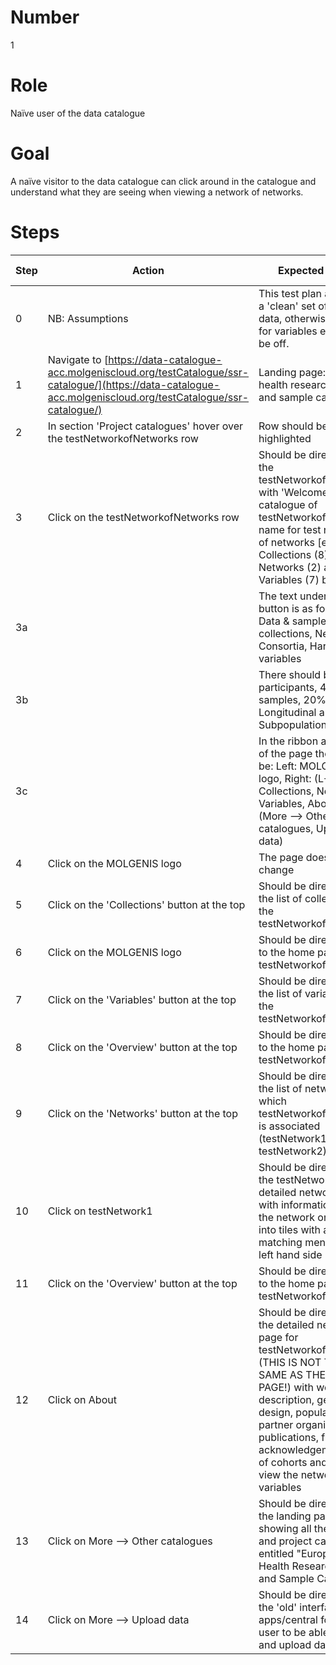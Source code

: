 # Number

1

# Role

Naïve user of the data catalogue

# Goal

A naïve visitor to the data catalogue can click around in the catalogue and understand what they are seeing when viewing a network of networks.

# Steps

| Step | Action | Expected result | Github bug/issue | Playwright test |
| -----| -------| ----------------| -----------------| ----------------|
| 0 | NB: Assumptions | This test plan assumes a 'clean' set of test data, otherwise counts for variables etc. might be off. | | |
| 1 | Navigate to [https://data-catalogue-acc.molgeniscloud.org/testCatalogue/ssr-catalogue/](https://data-catalogue-acc.molgeniscloud.org/testCatalogue/ssr-catalogue/) | Landing page: European health research data and sample catalogue| | true |
| 2 | In section 'Project catalogues' hover over the testNetworkofNetworks row | Row should be highlighted | | true |
| 3 | Click on the testNetworkofNetworks row | Should be directed to the testNetworkofNetworks with 'Welcome to the catalogue of testNetworkofNetworks: name for test network of networks [etc]', and Collections (8), Networks (2) and Variables (7) buttons | | true |
| 3a | | The text under each button is as follows: Data & sample collections, Networks & Consortia, Harmonised variables | | |
| 3b | | There should be 3.700 participants, 498 samples, 20% Longitudinal and 3 Subpopulations given.| | true |
| 3c | | In the ribbon at the top of the page there should be: Left: MOLGENIS logo, Right: (L-R) Collections, Networks, Variables, About, More  (More --> Other catalogues, Upload data)  | | true |
| 4 | Click on the MOLGENIS logo | The page doesn't change | | true |
| 5 | Click on the 'Collections' button at the top | Should be directed to the list of collections for the testNetworkofNetworks | | true |
| 6 | Click on the MOLGENIS logo | Should be directed back to the home page for testNetworkofNetworks | | true |
| 7 | Click on the 'Variables' button at the top | Should be directed to the list of variables for the testNetworkofNetworks | | true |
| 8 | Click on the 'Overview' button at the top |Should be directed back to the home page for testNetworkofNetworks | | true |
| 9 | Click on the 'Networks' button at the top | Should be directed to the list of networks with which testNetworkofNetworks is associated (testNetwork1, testNetwork2) | | true |
| 10 | Click on testNetwork1 | Should be directed to the testNetwork1 detailed network page with information about the network organised into tiles with a matching menu on the left hand side | | true |
| 11 | Click on the 'Overview' button at the top | Should be directed back to the home page for testNetworkofNetworks | | true |
| 12 | Click on About | Should be directed to the detailed network page for testNetworkofNetworks (THIS IS NOT THE SAME AS THE HOME PAGE!) with website, description, general design, population, partner organisations, publications, funding & acknowledgements, list of cohorts and link to view the network's variables | | true |
| 13 | Click on More --> Other catalogues | Should be directed to the landing page showing all thematic and project catalogues, entitled "European Health Research Data and Sample Catalogue" | | true |
| 14 | Click on More --> Upload data | Should be directed to the 'old' interface apps/central for the user to be able to sign in and upload data | | |
